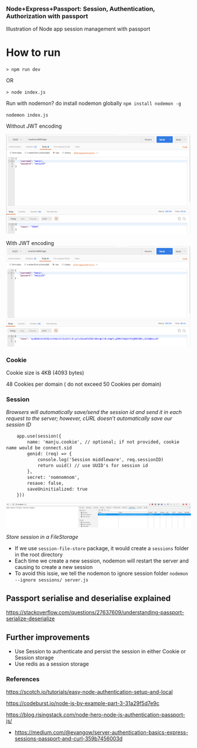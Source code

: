 ### Node+Express+Passport: Session, Authentication, Authorization with passport

Illustration of Node app session management with passport

# How to run

`> npm run dev`

OR 

`> node index.js`

Run with nodemon?  do install nodemon globally `npm install nodemon -g`

`nodemon index.js`

Without JWT encoding

<img src="https://github.com/manju16832003/node-express-session-passport/blob/master/images/postman.png?raw=true"/>

With JWT encoding
<img src="https://github.com/manju16832003/node-express-session-passport/blob/master/images/postman-jwt.png?raw=true"/>

### Cookie

Cookie size is 4KB (4093 bytes)

48 Cookies per domain ( do not exceed 50 Cookies per domain)

### Session

*Browsers will automatically save/send the session id and send it in each request to the server; however, cURL doesn’t automatically save our session ID*

```
    app.use(session({
        name: 'manju.cookie', // optional; if not provided, cookie name would be connect.sid
        genid: (req) => {
            console.log('Session middleware', req.sessionID)
            return uuid() // use UUID's for session id
        },
        secret: 'nomnomnom',
        resave: false,
        saveUninitialized: true
    }))
```

<img src="https://github.com/manju16832003/node-express-session-passport/blob/master/images/session.png?raw=true"/>

*Store session in a FileStorage*

- If we use `session-file-store` package, it would create a `sessions` folder in the root directory
- Each time we create a new session, nodemon will restart the server and causing to create a new session
- To avoid this issie, we tell the nodemon to ignore session folder `nodemon --ignore sessions/ server.js`


## Passport serialise and deserialise explained

https://stackoverflow.com/questions/27637609/understanding-passport-serialize-deserialize

## Further improvements

- Use Session to authenticate and persist the session in either Cookie or Session storage
- Use redis as a session storage

### References

https://scotch.io/tutorials/easy-node-authentication-setup-and-local

https://codeburst.io/node-js-by-example-part-3-31a29f5d7e9c

https://blog.risingstack.com/node-hero-node-js-authentication-passport-js/

* https://medium.com/@evangow/server-authentication-basics-express-sessions-passport-and-curl-359b7456003d